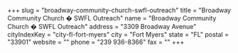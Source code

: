 +++
slug = "broadway-community-church-swfl-outreach"
title = "Broadway Community Church � SWFL Outreach"
name = "Broadway Community Church � SWFL Outreach"
address = "3309 Broadway Avenue"
cityIndexKey = "city-fl-fort-myers"
city = "Fort Myers"
state = "FL"
postal = "33901"
website = ""
phone = "239 936-8366"
fax = ""
+++
